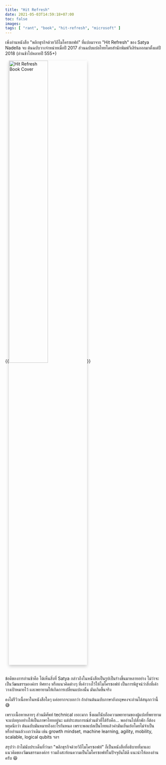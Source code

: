 ```yaml
---
title: "Hit Refresh"
date: 2021-05-03T14:59:18+07:00
toc: false
images:
tags: [ "rant", "book", "hit-refresh", "microsoft" ]
---
```


เพิ่งอ่านหนังสือ "พลิกธุรกิจด้วยวิถีไมโครซอฟท์" ที่แปลมาจาก "Hit Refresh" ของ Satya Nadella จบ ต้นฉบับวางจำหน่ายเมื่อปี 2017 ส่วนฉบับแปลไทยโดยสำนักพิมพ์วีเลิร์นออกมาตั้งแต่ปี 2018 (อ่านช้าไปหลายปี 555+) 

{{<image src="/img/hit-refresh/book-cover.jpg" alt="Hit Refresh Book Cover" position="center" style="box-shadow: 0 5px 10px 0 rgba(0,0,0,0.2); margin-bottom: 1.5em; width: 50%;">}}

ข้อดีของการอ่านช้าคือ ได้เห็นสิ่งที่ Satya กล่าวถึงในหนังสือเป็นรูปเป็นร่างขึ้นมาหลายอย่าง ไม่ว่าจะเป็นวัฒนธรรมองค์กร ทิศทาง หรือแนวคิดต่างๆ ที่เค้าวางไว้ให้ไมโครซอฟท์ เป็นการพิสูจน์ว่าสิ่งที่เค้าวางเป้าหมายไว้ และพยายามให้เกิดการเปลี่ยนแปลงนั้น มันเกิดขึ้นจริง

คงไม่รีวิวเนื้อหาในหนังสือใดๆ แค่อยากจะบอกว่า ถ้าอ่านต้นฉบับภาษาอังกฤษคงจะอ่านได้สนุกกว่านี้ 😅

เพราะเนื้อหาหลายๆ ส่วนมีศัพท์ technical เยอะมาก ซึ่งผมก็นับถือความพยายามของผู้แปลที่พยายามจะแปลทุกอย่างให้เป็นภาษาไทยอยู่นะ แต่ประสบการณ์ส่วนตัวที่ได้รับคือ... พออ่านไปสักพัก ก็ต้องหยุดนึกว่า ต้นฉบับมันหมายถึงอะไรกันหนอ เพราะพอแปลเป็นไทยแล้วคำมันเยิ่นเย้อโดยไม่จำเป็น หรืออ่านแล้วงงกว่าเดิม เช่น growth mindset, machine learning, agility, mobility, scalable, logical qubits ฯลฯ

สรุปว่า ถ้าไม่นับประเด็นที่ว่ามา "พลิกธุรกิจด้วยวิถีไมโครซอฟท์" ก็เป็นหนังสือที่อธิบายที่มาและแนวคิดของวัฒนธรรมองค์กร รวมถึงสะท้อนความเป็นไมโครซอฟท์ในปัจจุบันได้ดี แนะนำให้ลองอ่านครับ 😆
